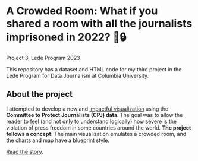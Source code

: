 # A Crowded Room: What if you shared a room with all the journalists imprisoned in 2022? :newspaper::lock:
Project 3, Lede Program 2023

This repository has a dataset and HTML code for my third project in the Lede Program for Data Journalism at Columbia University.

## About the project
I attempted to develop a new and <u>impactful visualization</u> using the <b>Committee to Protect Journalists (CPJ) data</b>. The goal was to allow the reader to feel (and not only to understand logically) how severe is the violation of press freedom in some countries around the world. <b>The project follows a concept:</b> The main visualization emulates a crowded room, and the charts and map have a blueprint style.

[Read the story](https://sinderskir.github.io/crowded-room/ "A Crowded Room").
